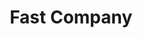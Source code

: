---
collection_archive: false
collection_awards: []
collection_category:
  - Editorial
  - Tech
  - Reportage
  - Color
  - Still Life + Details
  - Environments
collection_content: ''
collection_cover: 'https://d1sf55qlb7p6hz.cloudfront.net/waymo-8.jpg'
collection_cover_mobile: 'https://d1sf55qlb7p6hz.cloudfront.net/verticalcovers-21.jpg'
collection_description: ''
collection_exhibition: []
collection_filter: Commissioned + Stock
collection_hidden: false
collection_meta: Google's Waymo Autonomous Car
collection_press: []
collection_preview:
  - 'https://d1sf55qlb7p6hz.cloudfront.net/waymo_covers-1.jpg'
  - 'https://d1sf55qlb7p6hz.cloudfront.net/waymo_covers-2.jpg'
  - 'https://d1sf55qlb7p6hz.cloudfront.net/waymo_covers-3.jpg'
  - 'https://d1sf55qlb7p6hz.cloudfront.net/waymo_covers-4.jpg'
cover_image: 'https://d1sf55qlb7p6hz.cloudfront.net/social-14.jpg'
date: ''
hide_footer: true
layout: blocks
logo: ''
navigation_theme: white
slug: googles-waymo-car
theme_color: '#C2ECD1'
theme_color_all_works: '#B3EFCB'
title: 'Fast Company '
collection_blocks:
  - _bookshop_name: collections/media-row-start
    row_alignment: between
  - _bookshop_name: collections/media-element
    block: media-element
    color: '#F6ECE3'
    image: 'https://d1sf55qlb7p6hz.cloudfront.net/waymo-1.jpg'
    margin_left: '10'
    margin_right: '0'
    margin_y: '100'
    width: '60'
  - _bookshop_name: collections/media-row
    row_alignment: between
  - _bookshop_name: collections/media-element
    block: media-element
    color: '#FAF7DF'
    image: 'https://d1sf55qlb7p6hz.cloudfront.net/waymo-3.jpg'
    margin_left: '5'
    margin_right: '0'
    margin_y: '500'
    width: '33'
  - _bookshop_name: collections/media-element
    block: media-element
    color: '#CBD9E9'
    image: 'https://d1sf55qlb7p6hz.cloudfront.net/waymo-2.jpg'
    margin_left: '0'
    margin_y: '100'
    width: '50'
  - _bookshop_name: collections/media-row
    row_alignment: between
  - _bookshop_name: collections/media-element
    block: media-element
    color: '#D3F5E5'
    image: 'https://d1sf55qlb7p6hz.cloudfront.net/waymo-4.jpg'
    margin_left: '25'
    margin_y: '100'
    width: '60'
  - _bookshop_name: collections/media-row
    row_alignment: between
  - _bookshop_name: collections/media-element
    block: media-element
    color: '#F6E5D9'
    image: 'https://d1sf55qlb7p6hz.cloudfront.net/waymo-5.jpg'
    margin_left: '0'
    margin_right: '0'
    margin_y: '100'
    width: '40'
  - _bookshop_name: collections/media-element
    block: media-element
    color: '#D8E9EA'
    image: 'https://d1sf55qlb7p6hz.cloudfront.net/waymo-6.jpg'
    margin_right: '10'
    margin_y: '300'
    width: '40'
  - _bookshop_name: collections/media-row
    row_alignment: between
  - _bookshop_name: collections/media-element
    block: media-element
    color: '#CDCEDD'
    image: 'https://d1sf55qlb7p6hz.cloudfront.net/waymo-7.jpg'
    margin_left: '30'
    margin_right: '0'
    margin_y: '100'
    width: '33'
  - _bookshop_name: collections/media-row
    row_alignment: between
  - _bookshop_name: collections/media-element
    block: media-element
    color: '#CCF5DF'
    image: 'https://d1sf55qlb7p6hz.cloudfront.net/waymo-8.jpg'
    margin_left: '10'
    margin_right: '0'
    margin_y: '100'
    width: '60'
  - _bookshop_name: collections/media-row
    row_alignment: between
  - _bookshop_name: collections/media-element
    block: media-element
    color: '#FBDFD9'
    image: 'https://d1sf55qlb7p6hz.cloudfront.net/waymo-10.jpg'
    margin_left: '5'
    margin_y: '300'
    width: '40'
  - _bookshop_name: collections/media-element
    block: media-element
    color: '#F5F5E9'
    image: 'https://d1sf55qlb7p6hz.cloudfront.net/waymo-9.jpg'
    margin_left: '0'
    margin_right: '10'
    margin_y: '100'
    width: '33'
  - _bookshop_name: collections/media-row
    row_alignment: between
  - _bookshop_name: collections/media-element
    block: media-element
    color: '#E9F0F8'
    image: 'https://d1sf55qlb7p6hz.cloudfront.net/waymo-11.jpg'
    margin_left: '20'
    margin_y: '100'
    width: '60'
  - _bookshop_name: collections/media-row-end
---
